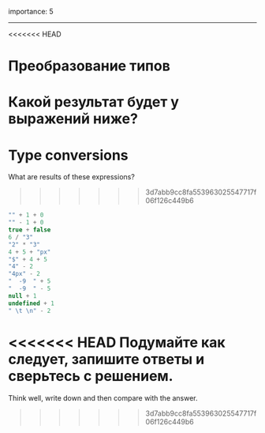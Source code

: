 importance: 5

---

<<<<<<< HEAD
# Преобразование типов

Какой результат будет у выражений ниже?
=======
# Type conversions

What are results of these expressions?
>>>>>>> 3d7abb9cc8fa553963025547717f06f126c449b6

```js no-beautify
"" + 1 + 0
"" - 1 + 0
true + false
6 / "3"
"2" * "3"
4 + 5 + "px"
"$" + 4 + 5
"4" - 2
"4px" - 2
"  -9  " + 5
"  -9  " - 5
null + 1
undefined + 1
" \t \n" - 2
```

<<<<<<< HEAD
Подумайте как следует, запишите ответы и сверьтесь с решением.
=======
Think well, write down and then compare with the answer.
>>>>>>> 3d7abb9cc8fa553963025547717f06f126c449b6
